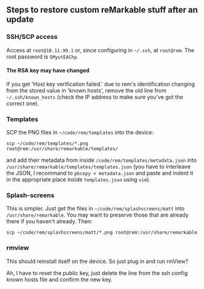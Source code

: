 ## Steps to restore custom reMarkable stuff after an update

### SSH/SCP access

Access at `root@10.11.99.1` or, since configuring in `~/.ssh`, at `root@rem`.
The root password is `SMyutEAChp`.

#### The RSA key may have changed

If you get 'Host key verification failed.' due to rem's identification
changing from the stored value in 'known hosts', remove the old line
from `~/.ssh/known_hosts` (check the IP address to make sure you've got
the correct one).

### Templates

SCP the PNG files in `~/code/rem/templates` into the device:

```
scp ~/code/rem/templates/*.png root@rem:/usr/share/remarkable/templates/
```

and add their metadata from inside `/code/rem/templates/metadata.json` into
`/usr/share/remarkable/templates/templates.json` (you have to interleave the
JSON, I recommand to `pbcopy < metadata.json` and paste and indent it in the
appropriate place inside `templates.json` using `vim`).


### Splash-screens

This is simpler. Just get the files in `~/code/rem/splashscreens/matt`
into `/usr/share/remarkable`. You may want to preserve those that are
already there if you haven't already. Then:

```
scp ~/code/rem/splashscreens/matt/*.png root@rem:/usr/share/remarkable
```

### rmview

This should reinstall itself on the device. So just plug in and run rmView?

Ah, I have to reset the public key, just delete the line from the ssh config
known hosts file and confirm the new key.
